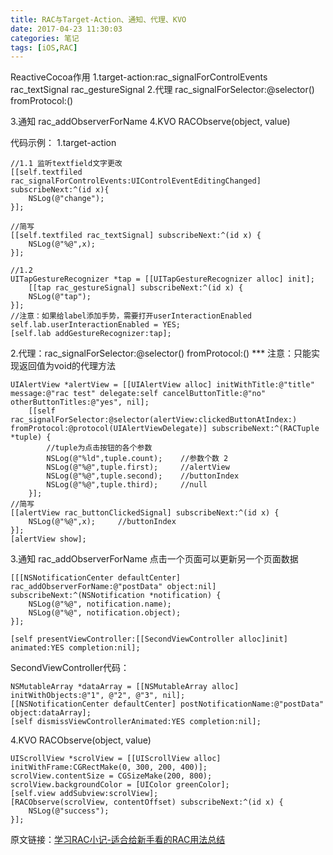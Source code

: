 ```yaml
---
title: RAC与Target-Action、通知、代理、KVO
date: 2017-04-23 11:30:03
categories: 笔记
tags: [iOS,RAC]
---
```


ReactiveCocoa作用
1.target-action:rac_signalForControlEvents 
rac_textSignal rac_gestureSignal
2.代理 rac_signalForSelector:@selector() fromProtocol:()
<!--more-->
3.通知 rac_addObserverForName
4.KVO RACObserve(object, value)

代码示例：
1.target-action
```
//1.1 监听textfield文字更改
[[self.textfiled rac_signalForControlEvents:UIControlEventEditingChanged] subscribeNext:^(id x){
    NSLog(@"change");
}];

//简写
[[self.textfiled rac_textSignal] subscribeNext:^(id x) {
    NSLog(@"%@",x);
}];

//1.2
UITapGestureRecognizer *tap = [[UITapGestureRecognizer alloc] init];
    [[tap rac_gestureSignal] subscribeNext:^(id x) {
    NSLog(@"tap");
}];
//注意：如果给label添加手势，需要打开userInteractionEnabled
self.lab.userInteractionEnabled = YES;
[self.lab addGestureRecognizer:tap];
```

2.代理：rac_signalForSelector:@selector() fromProtocol:()
*** 注意：只能实现返回值为void的代理方法
```
UIAlertView *alertView = [[UIAlertView alloc] initWithTitle:@"title" message:@"rac test" delegate:self cancelButtonTitle:@"no" otherButtonTitles:@"yes", nil];
    [[self rac_signalForSelector:@selector(alertView:clickedButtonAtIndex:) fromProtocol:@protocol(UIAlertViewDelegate)] subscribeNext:^(RACTuple *tuple) {
        //tuple为点击按钮的各个参数
        NSLog(@"%ld",tuple.count);    //参数个数 2 
        NSLog(@"%@",tuple.first);     //alertView
        NSLog(@"%@",tuple.second);    //buttonIndex
        NSLog(@"%@",tuple.third);     //null
    }];
//简写
[[alertView rac_buttonClickedSignal] subscribeNext:^(id x) {
    NSLog(@"%@",x);     //buttonIndex
}];
[alertView show];
```

3.通知 rac_addObserverForName
点击一个页面可以更新另一个页面数据
```
[[[NSNotificationCenter defaultCenter] rac_addObserverForName:@"postData" object:nil] subscribeNext:^(NSNotification *notification) {
    NSLog(@"%@", notification.name);
    NSLog(@"%@", notification.object);
}];

[self presentViewController:[[SecondViewController alloc]init] animated:YES completion:nil];
```

SecondViewController代码：
```
NSMutableArray *dataArray = [[NSMutableArray alloc] initWithObjects:@"1", @"2", @"3", nil];
[[NSNotificationCenter defaultCenter] postNotificationName:@"postData" object:dataArray];
[self dismissViewControllerAnimated:YES completion:nil];
```

4.KVO RACObserve(object, value)
```
UIScrollView *scrolView = [[UIScrollView alloc] initWithFrame:CGRectMake(0, 300, 200, 400)];
scrolView.contentSize = CGSizeMake(200, 800);
scrolView.backgroundColor = [UIColor greenColor];
[self.view addSubview:scrolView];
[RACObserve(scrolView, contentOffset) subscribeNext:^(id x) {
    NSLog(@"success");
}];

```

原文链接：[学习RAC小记-适合给新手看的RAC用法总结](http://www.jianshu.com/p/ff79a5ae0353)
